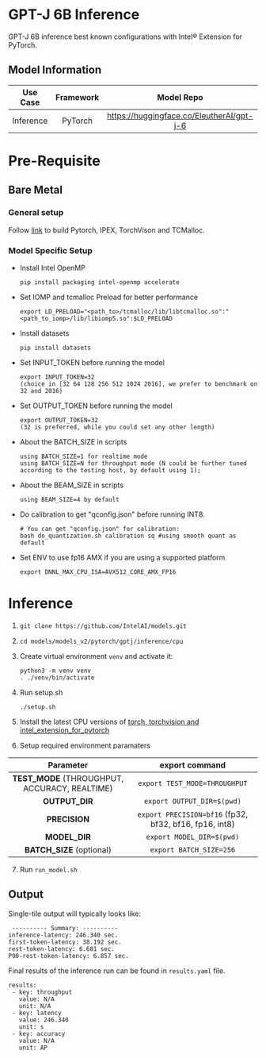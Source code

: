 # GPT-J 6B Inference

GPT-J 6B inference best known configurations with Intel® Extension for PyTorch.

## Model Information

| **Use Case** | **Framework** | **Model Repo** | **Branch/Commit/Tag** | **Optional Patch** |
|:---:| :---: |:--------------:|:---------------------:|:------------------:|
|  Inference   |    PyTorch    |       https://huggingface.co/EleutherAI/gpt-j-6       |           -           |         -          |

# Pre-Requisite
## Bare Metal
### General setup

Follow [link](https://github.com/IntelAI/models/blob/master/docs/general/pytorch/BareMetalSetup.md) to build Pytorch, IPEX, TorchVison and TCMalloc.

### Model Specific Setup

* Install Intel OpenMP
  ```
  pip install packaging intel-openmp accelerate
  ```
* Set IOMP and tcmalloc Preload for better performance
  ```
  export LD_PRELOAD="<path_to>/tcmalloc/lib/libtcmalloc.so":"<path_to_iomp>/lib/libiomp5.so":$LD_PRELOAD
  ```

* Install datasets
  ```
  pip install datasets
  ```

* Set INPUT_TOKEN before running the model
  ```
  export INPUT_TOKEN=32
  (choice in [32 64 128 256 512 1024 2016], we prefer to benchmark on 32 and 2016)
  ```

* Set OUTPUT_TOKEN before running the model
  ```
  export OUTPUT_TOKEN=32
  (32 is preferred, while you could set any other length)
  ```

* About the BATCH_SIZE in scripts
  ```
  using BATCH_SIZE=1 for realtime mode
  using BATCH_SIZE=N for throughput mode (N could be further tuned according to the testing host, by default using 1);
  ```

* About the BEAM_SIZE in scripts
  ```
  using BEAM_SIZE=4 by default
  ```

* Do calibration to get "qconfig.json" before running INT8.
  ```
  # You can get "qconfig.json" for calibration:
  bash do_quantization.sh calibration sq #using smooth quant as default

  ```

* Set ENV to use fp16 AMX if you are using a supported platform
  ```
  export DNNL_MAX_CPU_ISA=AVX512_CORE_AMX_FP16
  ```


# Inference
1. `git clone https://github.com/IntelAI/models.git`
2. `cd models/models_v2/pytorch/gptj/inference/cpu`
3. Create virtual environment `venv` and activate it:
    ```
    python3 -m venv venv
    . ./venv/bin/activate
    ```
4. Run setup.sh
    ```
    ./setup.sh
    ```
5. Install the latest CPU versions of [torch, torchvision and intel_extension_for_pytorch](https://intel.github.io/intel-extension-for-pytorch/index.html#installation)


6. Setup required environment paramaters

| **Parameter**                |                                  **export command**                                  |
|:---------------------------:|:------------------------------------------------------------------------------------:|
| **TEST_MODE** (THROUGHPUT, ACCURACY, REALTIME)              | `export TEST_MODE=THROUGHPUT`                  |
| **OUTPUT_DIR**               |                               `export OUTPUT_DIR=$(pwd)`                               |
| **PRECISION**     |                  `export PRECISION=bf16` (fp32, bf32, bf16, fp16, int8) |
| **MODEL_DIR**               |                               `export MODEL_DIR=$(pwd)`                               |
| **BATCH_SIZE** (optional)    |                               `export BATCH_SIZE=256`                                |

7. Run `run_model.sh`

## Output

Single-tile output will typically looks like:

```
 ---------- Summary: ----------
inference-latency: 246.340 sec.
first-token-latency: 38.192 sec.
rest-token-latency: 6.681 sec.
P90-rest-token-latency: 6.857 sec.
```
Final results of the inference run can be found in `results.yaml` file.
```
results:
 - key: throughput
   value: N/A
   unit: N/A
 - key: latency
   value: 246.340
   unit: s
 - key: accuracy
   value: N/A
   unit: AP
```
